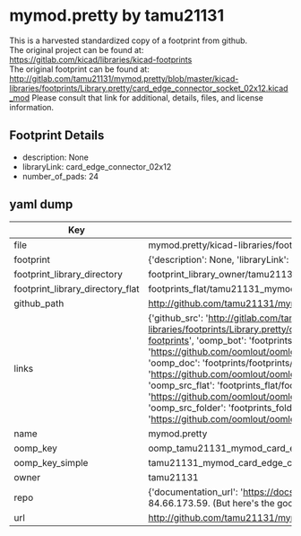 # mymod.pretty by tamu21131  
This is a harvested standardized copy of a footprint from github.  
The original project can be found at:  
https://gitlab.com/kicad/libraries/kicad-footprints  
The original footprint can be found at:
http://gitlab.com/tamu21131/mymod.pretty/blob/master/kicad-libraries/footprints/Library.pretty/card_edge_connector_socket_02x12.kicad_mod
Please consult that link for additional, details, files, and license information.  
## Footprint Details
* description: None  
* libraryLink: card_edge_connector_02x12  
* number_of_pads: 24  
## yaml dump  
| Key | Value |  
| --- | --- |  
| file | mymod.pretty/kicad-libraries/footprints/Library.pretty/card_edge_connector_02x12.kicad_mod |  
| footprint | {'description': None, 'libraryLink': 'card_edge_connector_02x12', 'number_of_pads': 24} |  
| footprint_library_directory | footprint_library_owner/tamu21131_mymod.pretty |  
| footprint_library_directory_flat | footprints_flat/tamu21131_mymod_card_edge_connector_02x12/working |  
| github_path | http://github.com/tamu21131/mymod.pretty/blob/master/kicad-libraries/footprints/Library.pretty/card_edge_connector_02x12.kicad_mod |  
| links | {'github_src': 'http://gitlab.com/tamu21131/mymod.pretty/blob/master/kicad-libraries/footprints/Library.pretty/card_edge_connector_socket_02x12.kicad_mod', 'github_src_repo': 'https://gitlab.com/kicad/libraries/kicad-footprints', 'oomp_bot': 'footprints/tamu21131_mymod_card_edge_connector_02x12/working', 'oomp_bot_github': 'https://github.com/oomlout/oomlout_oomp_footprint_bot/tree/main/footprints/tamu21131_mymod_card_edge_connector_02x12/working', 'oomp_doc': 'footprints/footprints/tamu21131/mymod/card_edge_connector_02x12/working/', 'oomp_doc_github': 'https://github.com/oomlout/oomlout_oomp_footprint_doc/tree/main/footprints/footprints/tamu21131/mymod/card_edge_connector_02x12/working', 'oomp_src_flat': 'footprints_flat/footprints_flat/tamu21131_mymod_card_edge_connector_02x12/working', 'oomp_src_flat_github': 'https://github.com/oomlout/oomlout_oomp_footprint_src/tree/main/footprints_flat/tamu21131_mymod_card_edge_connector_02x12/working', 'oomp_src_folder': 'footprints_folder/footprints_folder/tamu21131/mymod/card_edge_connector_02x12/working', 'oomp_src_folder_github': 'https://github.com/oomlout/oomlout_oomp_footprint_src/tree/main/footprints_folder/tamu21131/mymod/card_edge_connector_02x12/working'} |  
| name | mymod.pretty |  
| oomp_key | oomp_tamu21131_mymod_card_edge_connector_02x12 |  
| oomp_key_simple | tamu21131_mymod_card_edge_connector_02x12 |  
| owner | tamu21131 |  
| repo | {'documentation_url': 'https://docs.github.com/rest/overview/resources-in-the-rest-api#rate-limiting', 'message': "API rate limit exceeded for 84.66.173.59. (But here's the good news: Authenticated requests get a higher rate limit. Check out the documentation for more details.)"} |  
| url | http://github.com/tamu21131/mymod.pretty |  

